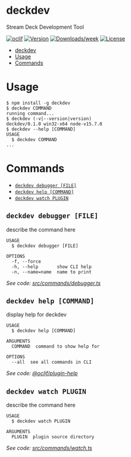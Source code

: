 # deckdev

Stream Deck Development Tool

[![oclif](https://img.shields.io/badge/cli-oclif-brightgreen.svg)](https://oclif.io)
[![Version](https://img.shields.io/npm/v/deckdev.svg)](https://npmjs.org/package/deckdev)
[![Downloads/week](https://img.shields.io/npm/dw/deckdev.svg)](https://npmjs.org/package/deckdev)
[![License](https://img.shields.io/npm/l/deckdev.svg)](https://github.com/hhaidar/deckdev/blob/master/package.json)

<!-- toc -->
* [deckdev](#deckdev)
* [Usage](#usage)
* [Commands](#commands)
<!-- tocstop -->

# Usage

<!-- usage -->
```sh-session
$ npm install -g deckdev
$ deckdev COMMAND
running command...
$ deckdev (-v|--version|version)
deckdev/0.1.0 win32-x64 node-v15.7.0
$ deckdev --help [COMMAND]
USAGE
  $ deckdev COMMAND
...
```
<!-- usagestop -->

# Commands

<!-- commands -->
* [`deckdev debugger [FILE]`](#deckdev-debugger-file)
* [`deckdev help [COMMAND]`](#deckdev-help-command)
* [`deckdev watch PLUGIN`](#deckdev-watch-plugin)

## `deckdev debugger [FILE]`

describe the command here

```
USAGE
  $ deckdev debugger [FILE]

OPTIONS
  -f, --force
  -h, --help       show CLI help
  -n, --name=name  name to print
```

_See code: [src/commands/debugger.ts](https://github.com/hhaidar/deckdev/blob/v0.1.0/src/commands/debugger.ts)_

## `deckdev help [COMMAND]`

display help for deckdev

```
USAGE
  $ deckdev help [COMMAND]

ARGUMENTS
  COMMAND  command to show help for

OPTIONS
  --all  see all commands in CLI
```

_See code: [@oclif/plugin-help](https://github.com/oclif/plugin-help/blob/v3.2.2/src/commands/help.ts)_

## `deckdev watch PLUGIN`

describe the command here

```
USAGE
  $ deckdev watch PLUGIN

ARGUMENTS
  PLUGIN  plugin source directory
```

_See code: [src/commands/watch.ts](https://github.com/hhaidar/deckdev/blob/v0.1.0/src/commands/watch.ts)_
<!-- commandsstop -->
